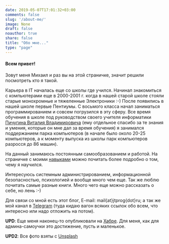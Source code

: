 ```yaml
---
date: 2019-05-07T17:01:32+03:00
comments: false
slug: '/about-me/'
image: None
draft: false
noauthor: true
share: false
title: "Обо мне..."
type: "page"
---
```


#### **Всем привет!**

Зовут меня Михаил и раз вы на этой страничке, значит решили посмотреть кто я такой.

Карьера в IT началась еще со школы где учился. Начинал знакомиться с компьютерами еще в 2000-2001 г. когда в нашей старой школе стояли старые монохромные и тяжеленные Электроники :-) После появились в нашей школе первые Пентиумы. С восьмого класса начал заниматься программированием и совсем погрузился в эту сферу. Все время обучения в школе под руководством своего учителя информатики [Пичугина Виталия Владимировича](http://bit.ly/pichuginvv) (ему отдельное спасибо за те знания и умения, которые он мне дал за время обучения) я занимался поддержанием парка компьютеров (в начале было около 20-25 компьютеров, а к моменту выпуска из школы парк компьютеров разросся до 86 машин).

На данный занимаюсь постоянным самообразованием и работой. На страничке с моими [навыками](https://jtprog.ru/skillz/) можно почитать более подробно о том, чему я научился.

Интересуюсь системным администрированием, информационной безопасностью, психологией и вообще много чем еще. Так же люблю почитать самые разные книги. Много чего еще можно рассказать о себе, но лень :-)

Для связи со мной есть этот блог, E-mail: mail{at}jtprog{dot}ru; а так же мой канал в [Telegram](https://t.me/sysodminium) (туда кидаю вагон всяких ссылок обо всем, что интересно или надо отложить на потом).

**UPD**: Еще меня наконец-то опубликовали на [Хабре](https://habr.com/ru/post/333732/). Для меня, как для админа-самоучки это достижение, пусть и маленькое.

**UPD2**: Все фото взяты с [Unsplash](https://unsplash.com/)
